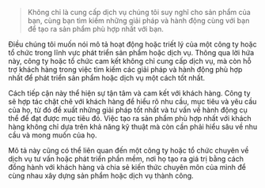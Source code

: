 > Không chỉ là cung cấp dịch vụ chúng tôi suy nghĩ cho sản phẩm của bạn, cùng bạn tìm kiếm những giải pháp và hành động cùng với bạn để tạo ra sản phẩm phù hợp nhất với bạn.

Điều chúng tôi muốn nói mô tả hoạt động hoặc triết lý của một công ty hoặc tổ chức trong lĩnh vực phát triển sản phẩm hoặc dịch vụ. Thông qua lời hứa này, công ty hoặc tổ chức cam kết không chỉ cung cấp dịch vụ, mà còn hỗ trợ khách hàng trong việc tìm kiếm các giải pháp và hành động phù hợp nhất để phát triển sản phẩm hoặc dịch vụ một cách tốt nhất.

Cách tiếp cận này thể hiện sự tận tâm và cam kết với khách hàng. Công ty sẽ hợp tác chặt chẽ với khách hàng để hiểu rõ nhu cầu, mục tiêu và yêu cầu của họ, từ đó đề xuất những giải pháp tốt nhất và tư vấn về hành động cụ thể để đạt được mục tiêu đó. Việc tạo ra sản phẩm phù hợp nhất với khách hàng không chỉ dựa trên khả năng kỹ thuật mà còn cần phải hiểu sâu về nhu cầu và mong muốn của họ.

Mô tả này cũng có thể liên quan đến một công ty hoặc tổ chức chuyên về dịch vụ tư vấn hoặc phát triển phần mềm, nơi họ tạo ra giá trị bằng cách đồng hành với khách hàng và chia sẻ kiến thức chuyên môn của mình để cùng nhau xây dựng sản phẩm hoặc dịch vụ thành công.